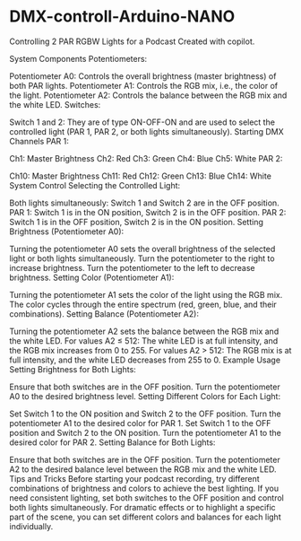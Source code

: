 # DMX-controll-Arduino-NANO
Controlling 2 PAR RGBW Lights for a Podcast
Created with copilot.

System Components
Potentiometers:

Potentiometer A0: Controls the overall brightness (master brightness) of both PAR lights.
Potentiometer A1: Controls the RGB mix, i.e., the color of the light.
Potentiometer A2: Controls the balance between the RGB mix and the white LED.
Switches:

Switch 1 and 2: They are of type ON-OFF-ON and are used to select the controlled light (PAR 1, PAR 2, or both lights simultaneously).
Starting DMX Channels
PAR 1:

Ch1: Master Brightness
Ch2: Red
Ch3: Green
Ch4: Blue
Ch5: White
PAR 2:

Ch10: Master Brightness
Ch11: Red
Ch12: Green
Ch13: Blue
Ch14: White
System Control
Selecting the Controlled Light:

Both lights simultaneously: Switch 1 and Switch 2 are in the OFF position.
PAR 1: Switch 1 is in the ON position, Switch 2 is in the OFF position.
PAR 2: Switch 1 is in the OFF position, Switch 2 is in the ON position.
Setting Brightness (Potentiometer A0):

Turning the potentiometer A0 sets the overall brightness of the selected light or both lights simultaneously.
Turn the potentiometer to the right to increase brightness.
Turn the potentiometer to the left to decrease brightness.
Setting Color (Potentiometer A1):

Turning the potentiometer A1 sets the color of the light using the RGB mix.
The color cycles through the entire spectrum (red, green, blue, and their combinations).
Setting Balance (Potentiometer A2):

Turning the potentiometer A2 sets the balance between the RGB mix and the white LED.
For values A2 ≤ 512: The white LED is at full intensity, and the RGB mix increases from 0 to 255.
For values A2 > 512: The RGB mix is at full intensity, and the white LED decreases from 255 to 0.
Example Usage
Setting Brightness for Both Lights:

Ensure that both switches are in the OFF position.
Turn the potentiometer A0 to the desired brightness level.
Setting Different Colors for Each Light:

Set Switch 1 to the ON position and Switch 2 to the OFF position.
Turn the potentiometer A1 to the desired color for PAR 1.
Set Switch 1 to the OFF position and Switch 2 to the ON position.
Turn the potentiometer A1 to the desired color for PAR 2.
Setting Balance for Both Lights:

Ensure that both switches are in the OFF position.
Turn the potentiometer A2 to the desired balance level between the RGB mix and the white LED.
Tips and Tricks
Before starting your podcast recording, try different combinations of brightness and colors to achieve the best lighting.
If you need consistent lighting, set both switches to the OFF position and control both lights simultaneously.
For dramatic effects or to highlight a specific part of the scene, you can set different colors and balances for each light individually.
